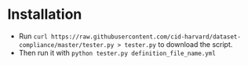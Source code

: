 Installation
============

- Run `curl https://raw.githubusercontent.com/cid-harvard/dataset-compliance/master/tester.py > tester.py` to download the script.
- Then run it with `python tester.py definition_file_name.yml`
